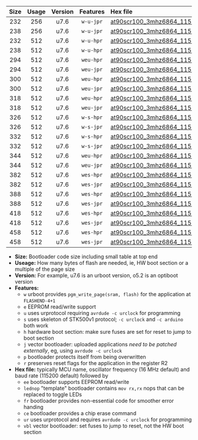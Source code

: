 |Size|Usage|Version|Features|Hex file|
|:-:|:-:|:-:|:-:|:--|
|232|256|u7.6|`w-u-jpr`|[at90scr100_3mhz6864_115200bps_ur_vbl.hex](https://raw.githubusercontent.com/stefanrueger/urboot/main/bootloaders/at90scr100/fcpu_3mhz6864/115200_bps/at90scr100_3mhz6864_115200bps_ur_vbl.hex)|
|238|256|u7.6|`w-u-jpr`|[at90scr100_3mhz6864_115200bps_lednop_ur_vbl.hex](https://raw.githubusercontent.com/stefanrueger/urboot/main/bootloaders/at90scr100/fcpu_3mhz6864/115200_bps/at90scr100_3mhz6864_115200bps_lednop_ur_vbl.hex)|
|232|512|u7.6|`w-u-hpr`|[at90scr100_3mhz6864_115200bps_ur.hex](https://raw.githubusercontent.com/stefanrueger/urboot/main/bootloaders/at90scr100/fcpu_3mhz6864/115200_bps/at90scr100_3mhz6864_115200bps_ur.hex)|
|238|512|u7.6|`w-u-hpr`|[at90scr100_3mhz6864_115200bps_lednop_ur.hex](https://raw.githubusercontent.com/stefanrueger/urboot/main/bootloaders/at90scr100/fcpu_3mhz6864/115200_bps/at90scr100_3mhz6864_115200bps_lednop_ur.hex)|
|294|512|u7.6|`weu-hpr`|[at90scr100_3mhz6864_115200bps_ee_ur.hex](https://raw.githubusercontent.com/stefanrueger/urboot/main/bootloaders/at90scr100/fcpu_3mhz6864/115200_bps/at90scr100_3mhz6864_115200bps_ee_ur.hex)|
|294|512|u7.6|`weu-jpr`|[at90scr100_3mhz6864_115200bps_ee_ur_vbl.hex](https://raw.githubusercontent.com/stefanrueger/urboot/main/bootloaders/at90scr100/fcpu_3mhz6864/115200_bps/at90scr100_3mhz6864_115200bps_ee_ur_vbl.hex)|
|300|512|u7.6|`weu-hpr`|[at90scr100_3mhz6864_115200bps_ee_lednop_ur.hex](https://raw.githubusercontent.com/stefanrueger/urboot/main/bootloaders/at90scr100/fcpu_3mhz6864/115200_bps/at90scr100_3mhz6864_115200bps_ee_lednop_ur.hex)|
|300|512|u7.6|`weu-jpr`|[at90scr100_3mhz6864_115200bps_ee_lednop_ur_vbl.hex](https://raw.githubusercontent.com/stefanrueger/urboot/main/bootloaders/at90scr100/fcpu_3mhz6864/115200_bps/at90scr100_3mhz6864_115200bps_ee_lednop_ur_vbl.hex)|
|318|512|u7.6|`weu-hpr`|[at90scr100_3mhz6864_115200bps_ee_lednop_fr_ur.hex](https://raw.githubusercontent.com/stefanrueger/urboot/main/bootloaders/at90scr100/fcpu_3mhz6864/115200_bps/at90scr100_3mhz6864_115200bps_ee_lednop_fr_ur.hex)|
|318|512|u7.6|`weu-jpr`|[at90scr100_3mhz6864_115200bps_ee_lednop_fr_ur_vbl.hex](https://raw.githubusercontent.com/stefanrueger/urboot/main/bootloaders/at90scr100/fcpu_3mhz6864/115200_bps/at90scr100_3mhz6864_115200bps_ee_lednop_fr_ur_vbl.hex)|
|326|512|u7.6|`w-s-hpr`|[at90scr100_3mhz6864_115200bps.hex](https://raw.githubusercontent.com/stefanrueger/urboot/main/bootloaders/at90scr100/fcpu_3mhz6864/115200_bps/at90scr100_3mhz6864_115200bps.hex)|
|326|512|u7.6|`w-s-jpr`|[at90scr100_3mhz6864_115200bps_vbl.hex](https://raw.githubusercontent.com/stefanrueger/urboot/main/bootloaders/at90scr100/fcpu_3mhz6864/115200_bps/at90scr100_3mhz6864_115200bps_vbl.hex)|
|332|512|u7.6|`w-s-hpr`|[at90scr100_3mhz6864_115200bps_lednop.hex](https://raw.githubusercontent.com/stefanrueger/urboot/main/bootloaders/at90scr100/fcpu_3mhz6864/115200_bps/at90scr100_3mhz6864_115200bps_lednop.hex)|
|332|512|u7.6|`w-s-jpr`|[at90scr100_3mhz6864_115200bps_lednop_vbl.hex](https://raw.githubusercontent.com/stefanrueger/urboot/main/bootloaders/at90scr100/fcpu_3mhz6864/115200_bps/at90scr100_3mhz6864_115200bps_lednop_vbl.hex)|
|344|512|u7.6|`weu-hpr`|[at90scr100_3mhz6864_115200bps_ee_lednop_fr_ce_ur.hex](https://raw.githubusercontent.com/stefanrueger/urboot/main/bootloaders/at90scr100/fcpu_3mhz6864/115200_bps/at90scr100_3mhz6864_115200bps_ee_lednop_fr_ce_ur.hex)|
|344|512|u7.6|`weu-jpr`|[at90scr100_3mhz6864_115200bps_ee_lednop_fr_ce_ur_vbl.hex](https://raw.githubusercontent.com/stefanrueger/urboot/main/bootloaders/at90scr100/fcpu_3mhz6864/115200_bps/at90scr100_3mhz6864_115200bps_ee_lednop_fr_ce_ur_vbl.hex)|
|382|512|u7.6|`wes-hpr`|[at90scr100_3mhz6864_115200bps_ee.hex](https://raw.githubusercontent.com/stefanrueger/urboot/main/bootloaders/at90scr100/fcpu_3mhz6864/115200_bps/at90scr100_3mhz6864_115200bps_ee.hex)|
|382|512|u7.6|`wes-jpr`|[at90scr100_3mhz6864_115200bps_ee_vbl.hex](https://raw.githubusercontent.com/stefanrueger/urboot/main/bootloaders/at90scr100/fcpu_3mhz6864/115200_bps/at90scr100_3mhz6864_115200bps_ee_vbl.hex)|
|388|512|u7.6|`wes-hpr`|[at90scr100_3mhz6864_115200bps_ee_lednop.hex](https://raw.githubusercontent.com/stefanrueger/urboot/main/bootloaders/at90scr100/fcpu_3mhz6864/115200_bps/at90scr100_3mhz6864_115200bps_ee_lednop.hex)|
|388|512|u7.6|`wes-jpr`|[at90scr100_3mhz6864_115200bps_ee_lednop_vbl.hex](https://raw.githubusercontent.com/stefanrueger/urboot/main/bootloaders/at90scr100/fcpu_3mhz6864/115200_bps/at90scr100_3mhz6864_115200bps_ee_lednop_vbl.hex)|
|418|512|u7.6|`wes-hpr`|[at90scr100_3mhz6864_115200bps_ee_lednop_fr.hex](https://raw.githubusercontent.com/stefanrueger/urboot/main/bootloaders/at90scr100/fcpu_3mhz6864/115200_bps/at90scr100_3mhz6864_115200bps_ee_lednop_fr.hex)|
|418|512|u7.6|`wes-jpr`|[at90scr100_3mhz6864_115200bps_ee_lednop_fr_vbl.hex](https://raw.githubusercontent.com/stefanrueger/urboot/main/bootloaders/at90scr100/fcpu_3mhz6864/115200_bps/at90scr100_3mhz6864_115200bps_ee_lednop_fr_vbl.hex)|
|458|512|u7.6|`wes-hpr`|[at90scr100_3mhz6864_115200bps_ee_lednop_fr_ce.hex](https://raw.githubusercontent.com/stefanrueger/urboot/main/bootloaders/at90scr100/fcpu_3mhz6864/115200_bps/at90scr100_3mhz6864_115200bps_ee_lednop_fr_ce.hex)|
|458|512|u7.6|`wes-jpr`|[at90scr100_3mhz6864_115200bps_ee_lednop_fr_ce_vbl.hex](https://raw.githubusercontent.com/stefanrueger/urboot/main/bootloaders/at90scr100/fcpu_3mhz6864/115200_bps/at90scr100_3mhz6864_115200bps_ee_lednop_fr_ce_vbl.hex)|

- **Size:** Bootloader code size including small table at top end
- **Useage:** How many bytes of flash are needed, ie, HW boot section or a multiple of the page size
- **Version:** For example, u7.6 is an urboot version, o5.2 is an optiboot version
- **Features:**
  + `w` urboot provides `pgm_write_page(sram, flash)` for the application at `FLASHEND-4+1`
  + `e` EEPROM read/write support
  + `u` uses urprotocol requiring `avrdude -c urclock` for programming
  + `s` uses skeleton of STK500v1 protocol; `-c urclock` and `-c arduino` both work
  + `h` hardware boot section: make sure fuses are set for reset to jump to boot section
  + `j` vector bootloader: uploaded applications *need to be patched externally*, eg, using `avrdude -c urclock`
  + `p` bootloader protects itself from being overwritten
  + `r` preserves reset flags for the application in the register R2
- **Hex file:** typically MCU name, oscillator frequency (16 MHz default) and baud rate (115200 default) followed by
  + `ee` bootloader supports EEPROM read/write
  + `lednop` "template" bootloader contains `mov rx,rx` nops that can be replaced to toggle LEDs
  + `fr` bootloader provides non-essential code for smoother error handing
  + `ce` bootloader provides a chip erase command
  + `ur` uses urprotocol and requires `avrdude -c urclock` for programming
  + `vbl` vector bootloader: set fuses to jump to reset, not the HW boot section
